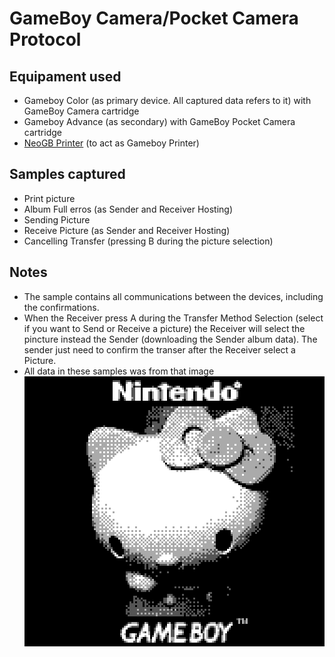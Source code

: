 # GameBoy Camera/Pocket Camera Protocol

## Equipament used
- Gameboy Color (as primary device. All captured data refers to it) with GameBoy Camera cartridge
- Gameboy Advance (as secondary) with GameBoy Pocket Camera cartridge
- [NeoGB Printer](https://github.com/zenaro147/NeoGB-Printer) (to act as Gameboy Printer)

## Samples captured
- Print picture
- Album Full erros (as Sender and Receiver Hosting)
- Sending Picture
- Receive Picture  (as Sender and Receiver Hosting)
- Cancelling Transfer (pressing B during the picture selection)

## Notes
- The sample contains all communications between the devices, including the confirmations.
- When the Receiver press A during the Transfer Method Selection (select if you want to Send or Receive a picture) the Receiver will select the pincture instead the Sender (downloading the Sender album data). The sender just need to confirm the transer after the Receiver select a Picture.
- All data in these samples was from that image ![Image Hello Kitty](00161.png)
